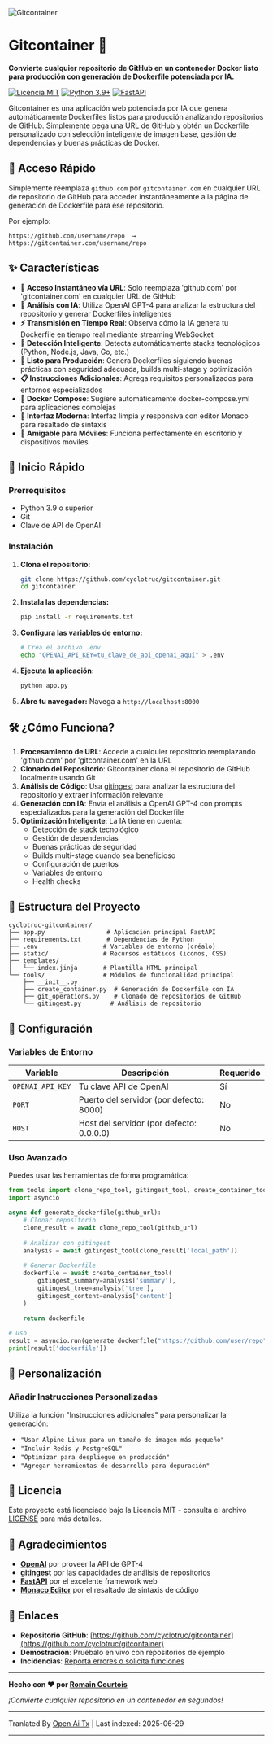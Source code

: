 ![Gitcontainer](https://raw.githubusercontent.com/cyclotruc/gitcontainer/main/docs/image.png)

# Gitcontainer 🐳

**Convierte cualquier repositorio de GitHub en un contenedor Docker listo para producción con generación de Dockerfile potenciada por IA.**

[![Licencia MIT](https://img.shields.io/badge/License-MIT-green.svg)](https://choosealicense.com/licenses/mit/)
[![Python 3.9+](https://img.shields.io/badge/python-3.9+-blue.svg)](https://www.python.org/downloads/)
[![FastAPI](https://img.shields.io/badge/FastAPI-0.68+-00a393.svg)](https://fastapi.tiangolo.com/)

Gitcontainer es una aplicación web potenciada por IA que genera automáticamente Dockerfiles listos para producción analizando repositorios de GitHub. Simplemente pega una URL de GitHub y obtén un Dockerfile personalizado con selección inteligente de imagen base, gestión de dependencias y buenas prácticas de Docker.

## 🌟 Acceso Rápido

Simplemente reemplaza `github.com` por `gitcontainer.com` en cualquier URL de repositorio de GitHub para acceder instantáneamente a la página de generación de Dockerfile para ese repositorio.

Por ejemplo:
```
https://github.com/username/repo  →  https://gitcontainer.com/username/repo
```

## ✨ Características

- **🔄 Acceso Instantáneo vía URL**: Solo reemplaza 'github.com' por 'gitcontainer.com' en cualquier URL de GitHub
- **🤖 Análisis con IA**: Utiliza OpenAI GPT-4 para analizar la estructura del repositorio y generar Dockerfiles inteligentes
- **⚡ Transmisión en Tiempo Real**: Observa cómo la IA genera tu Dockerfile en tiempo real mediante streaming WebSocket
- **🎯 Detección Inteligente**: Detecta automáticamente stacks tecnológicos (Python, Node.js, Java, Go, etc.)
- **🔧 Listo para Producción**: Genera Dockerfiles siguiendo buenas prácticas con seguridad adecuada, builds multi-stage y optimización
- **📋 Instrucciones Adicionales**: Agrega requisitos personalizados para entornos especializados
- **📄 Docker Compose**: Sugiere automáticamente docker-compose.yml para aplicaciones complejas
- **🎨 Interfaz Moderna**: Interfaz limpia y responsiva con editor Monaco para resaltado de sintaxis
- **📱 Amigable para Móviles**: Funciona perfectamente en escritorio y dispositivos móviles

## 🚀 Inicio Rápido

### Prerrequisitos

- Python 3.9 o superior
- Git
- Clave de API de OpenAI

### Instalación

1. **Clona el repositorio:**
   ```bash
   git clone https://github.com/cyclotruc/gitcontainer.git
   cd gitcontainer
   ```

2. **Instala las dependencias:**
   ```bash
   pip install -r requirements.txt
   ```

3. **Configura las variables de entorno:**
   ```bash
   # Crea el archivo .env
   echo "OPENAI_API_KEY=tu_clave_de_api_openai_aquí" > .env
   ```

4. **Ejecuta la aplicación:**
   ```bash
   python app.py
   ```

5. **Abre tu navegador:**
   Navega a `http://localhost:8000`

## 🛠️ ¿Cómo Funciona?

1. **Procesamiento de URL**: Accede a cualquier repositorio reemplazando 'github.com' por 'gitcontainer.com' en la URL
2. **Clonado del Repositorio**: Gitcontainer clona el repositorio de GitHub localmente usando Git
3. **Análisis de Código**: Usa [gitingest](https://github.com/cyclotruc/gitingest) para analizar la estructura del repositorio y extraer información relevante
4. **Generación con IA**: Envía el análisis a OpenAI GPT-4 con prompts especializados para la generación del Dockerfile
5. **Optimización Inteligente**: La IA tiene en cuenta:
   - Detección de stack tecnológico
   - Gestión de dependencias
   - Buenas prácticas de seguridad
   - Builds multi-stage cuando sea beneficioso
   - Configuración de puertos
   - Variables de entorno
   - Health checks

## 📁 Estructura del Proyecto

```
cyclotruc-gitcontainer/
├── app.py                 # Aplicación principal FastAPI
├── requirements.txt       # Dependencias de Python
├── .env                  # Variables de entorno (créalo)
├── static/               # Recursos estáticos (iconos, CSS)
├── templates/
│   └── index.jinja       # Plantilla HTML principal
└── tools/                # Módulos de funcionalidad principal
    ├── __init__.py
    ├── create_container.py  # Generación de Dockerfile con IA
    ├── git_operations.py    # Clonado de repositorios de GitHub
    └── gitingest.py        # Análisis de repositorio
```
## 🔧 Configuración

### Variables de Entorno

| Variable | Descripción | Requerido |
|----------|-------------|-----------|
| `OPENAI_API_KEY` | Tu clave API de OpenAI | Sí |
| `PORT` | Puerto del servidor (por defecto: 8000) | No |
| `HOST` | Host del servidor (por defecto: 0.0.0.0) | No |

### Uso Avanzado

Puedes usar las herramientas de forma programática:

```python
from tools import clone_repo_tool, gitingest_tool, create_container_tool
import asyncio

async def generate_dockerfile(github_url):
    # Clonar repositorio
    clone_result = await clone_repo_tool(github_url)
    
    # Analizar con gitingest
    analysis = await gitingest_tool(clone_result['local_path'])
    
    # Generar Dockerfile
    dockerfile = await create_container_tool(
        gitingest_summary=analysis['summary'],
        gitingest_tree=analysis['tree'],
        gitingest_content=analysis['content']
    )
    
    return dockerfile

# Uso
result = asyncio.run(generate_dockerfile("https://github.com/user/repo"))
print(result['dockerfile'])
```

## 🎨 Personalización

### Añadir Instrucciones Personalizadas

Utiliza la función "Instrucciones adicionales" para personalizar la generación:

- `"Usar Alpine Linux para un tamaño de imagen más pequeño"`
- `"Incluir Redis y PostgreSQL"`
- `"Optimizar para despliegue en producción"`
- `"Agregar herramientas de desarrollo para depuración"`

## 📝 Licencia

Este proyecto está licenciado bajo la Licencia MIT - consulta el archivo [LICENSE](LICENSE) para más detalles.

## 🙏 Agradecimientos

- **[OpenAI](https://openai.com/)** por proveer la API de GPT-4
- **[gitingest](https://github.com/cyclotruc/gitingest)** por las capacidades de análisis de repositorios
- **[FastAPI](https://fastapi.tiangolo.com/)** por el excelente framework web
- **[Monaco Editor](https://microsoft.github.io/monaco-editor/)** por el resaltado de sintaxis de código

## 🔗 Enlaces

- **Repositorio GitHub**: [https://github.com/cyclotruc/gitcontainer](https://github.com/cyclotruc/gitcontainer)
- **Demostración**: Pruébalo en vivo con repositorios de ejemplo
- **Incidencias**: [Reporta errores o solicita funciones](https://github.com/cyclotruc/gitcontainer/issues)

---

**Hecho con ❤️ por [Romain Courtois](https://github.com/cyclotruc)**

*¡Convierte cualquier repositorio en un contenedor en segundos!*

---

Tranlated By [Open Ai Tx](https://github.com/OpenAiTx/OpenAiTx) | Last indexed: 2025-06-29

---